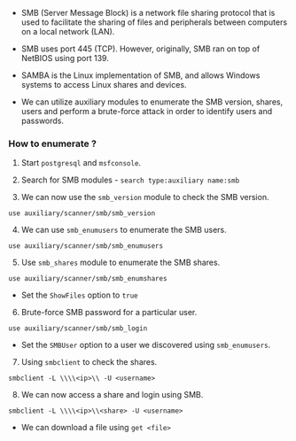 + SMB (Server Message Block) is a network file sharing protocol that is used to
facilitate the sharing of files and peripherals between computers on a local
network (LAN).

+ SMB uses port 445 (TCP). However, originally, SMB ran on top of NetBIOS using
port 139.

+ SAMBA is the Linux implementation of SMB, and allows Windows systems to
access Linux shares and devices.

+ We can utilize auxiliary modules to enumerate the SMB version, shares, users and
perform a brute-force attack in order to identify users and passwords.


### How to enumerate ?

1. Start `postgresql` and `msfconsole`.

2. Search for SMB modules - `search type:auxiliary name:smb`

3. We can now use the `smb_version` module to check the SMB version.
```
use auxiliary/scanner/smb/smb_version
```

4. We can use `smb_enumusers` to enumerate the SMB users.
```
use auxiliary/scanner/smb/smb_enumusers
```

5. Use `smb_shares` module to enumerate the SMB shares.
```
use auxiliary/scanner/smb/smb_enumshares
```
- Set the `ShowFiles` option to `true`

6. Brute-force SMB password for a particular user.
```
use auxiliary/scanner/smb/smb_login
```

- Set the `SMBUser` option to a user we discovered using `smb_enumusers`.

7. Using `smbclient` to check the shares.
```
smbclient -L \\\\<ip>\\ -U <username>
```

8. We can now access a share and login using SMB.
```
smbclient -L \\\\<ip>\\<share> -U <username>
```

- We can download a file using `get <file>`

